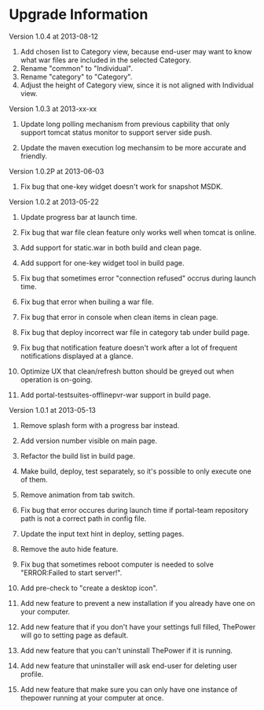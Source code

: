 Upgrade Information
=====================

Version 1.0.4 at 2013-08-12

  1. Add chosen list to Category view, because end-user may want to know what war files are included in the selected Category.
  2. Rename "common" to "Individual".
  3. Rename "category" to "Category".
  4. Adjust the height of Category view, since it is not aligned with Individual view.


Version 1.0.3 at 2013-xx-xx

  1. Update long polling mechanism from previous capbility that only support tomcat status monitor to support server side push.

  2. Update the maven execution log mechansim to be more accurate and friendly.


Version 1.0.2P at 2013-06-03

  1. Fix bug that one-key widget doesn't work for snapshot MSDK.



Version 1.0.2 at 2013-05-22

  1. Update progress bar at launch time.

  2. Fix bug that war file clean feature only works well when tomcat is online.

  3. Add support for static.war in both build and clean page.

  4. Add support for one-key widget tool in build page.

  5. Fix bug that sometimes error "connection refused" occrus during launch time.

  6. Fix bug that error when builing a war file.

  7. Fix bug that error in console when clean items in clean page.

  8. Fix bug that deploy incorrect war file in category tab under build page.

  9. Fix bug that notification feature doesn't work after a lot of frequent notifications displayed at a glance.

  10. Optimize UX that clean/refresh button should be greyed out when operation is on-going.

  11. Add portal-testsuites-offlinepvr-war support in build page.



Version 1.0.1 at 2013-05-13

  1. Remove splash form with a progress bar instead.
  
  2. Add version number visible on main page.

  3. Refactor the build list in build page.

  4. Make build, deploy, test separately, so it's possible to only execute one of them.

  5. Remove animation from tab switch.

  6. Fix bug that error occures during launch time if portal-team repository path is not a correct path in config file.

  7. Update the input text hint in deploy, setting pages.

  8. Remove the auto hide feature.

  9. Fix bug that sometimes reboot computer is needed to solve "ERROR:Failed to start server!".

  10. Add pre-check to "create a desktop icon".

  11. Add new feature to prevent a new installation if you already have one on your computer.

  12. Add new feature that if you don't have your settings full filled, ThePower will go to setting page as default.

  13. Add new feature that you can't uninstall ThePower if it is running.

  14. Add new feature that uninstaller will ask end-user for deleting user profile.

  15. Add new feature that make sure you can only have one instance of thepower running at your computer at once.

